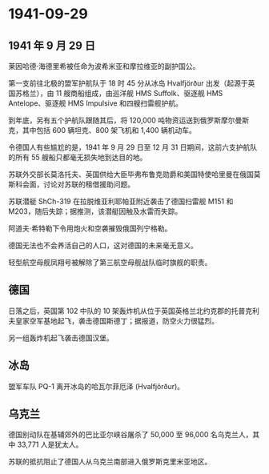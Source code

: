 # 1941-09-29

## 1941 年 9 月 29 日

莱因哈德·海德里希被任命为波希米亚和摩拉维亚的副护国公。

第一支前往北极的盟军护航队于 18 时 45 分从冰岛 Hvalfjörður
出发（起源于英国苏格兰），由 11 艘商船组成，由巡洋舰 HMS Suffolk、驱逐舰
HMS Antelope、驱逐舰 HMS Impulsive 和四艘扫雷舰护航。

到年底，另有五个护航队跟随其后，将 120,000
吨物资运送到俄罗斯摩尔曼斯克，其中包括 600 辆坦克、800 架飞机和 1,400
辆机动车。

令德国人有些尴尬的是，1941 年 9 月 29 日至 12 月 31
日期间，这前六支护航队的所有 55 艘船只都毫无损失地到达目的地。

苏联外交部长莫洛托夫、英国供给大臣毕弗布鲁克勋爵和美国特使哈里曼在俄国莫斯科会面，讨论对苏联的租借援助问题。

苏联潜艇 ShCh-319 在拉脱维亚利耶帕亚附近袭击了德国扫雷舰 M151 和
M203，随后失踪；据推测，该潜艇因触及水雷而失踪。

阿道夫·希特勒下令用炮火和空袭摧毁俄国列宁格勒。

德国无法也不会养活自己的人口，这对德国的未来毫无意义。

轻型航空母舰凤翔号被解除了第三航空母舰战队临时旗舰的职责。

## 德国

日落之后，英国第 102 中队的 10
架轰炸机从位于英国英格兰北约克郡的托普克利夫皇家空军基地起飞，袭击德国斯德丁；据报道，防空火力很猛烈。

另一组轰炸机起飞袭击德国汉堡。

## 冰岛

盟军车队 PQ-1 离开冰岛的哈瓦尔菲厄泽 (Hvalfjörður)。

## 乌克兰

德国别动队在基辅郊外的巴比亚尔峡谷屠杀了 50,000 至 96,000
名乌克兰人，其中 33,771 人是犹太人。

苏联的抵抗阻止了德国人从乌克兰南部进入俄罗斯克里米亚地区。

